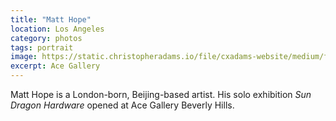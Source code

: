 ```yaml
---
title: "Matt Hope"
location: Los Angeles
category: photos
tags: portrait
image: https://static.christopheradams.io/file/cxadams-website/medium/flickr/751/21194244521_da508eb24b_k.jpg
excerpt: Ace Gallery
---
```


Matt Hope is a London-born, Beijing-based artist. His solo exhibition *Sun
Dragon Hardware* opened at Ace Gallery Beverly Hills.
